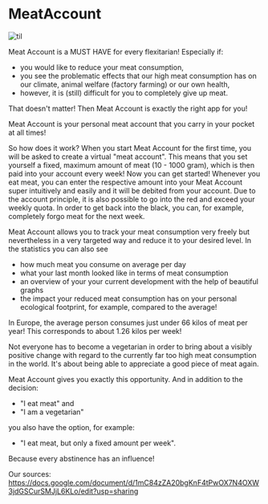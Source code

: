 # MeatAccount
![til](demo.gif)

Meat Account is a MUST HAVE for every flexitarian! Especially if:
- you would like to reduce your meat consumption,
- you see the problematic effects that our high meat consumption has on our climate, animal welfare (factory farming) or our own health,
- however, it is (still) difficult for you to completely give up meat.

That doesn't matter! Then Meat Account is exactly the right app for you!

Meat Account is your personal meat account that you carry in your pocket at all times!

So how does it work?
When you start Meat Account for the first time, you will be asked to create a virtual "meat account".
This means that you set yourself a fixed, maximum amount of meat (10 - 1000 gram), which is then paid into your account every week!
Now you can get started! Whenever you eat meat, you can enter the respective amount into your Meat Account super intuitively and easily and it will be debited from your account.
Due to the account principle, it is also possible to go into the red and exceed your weekly quota. In order to get back into the black, you can, for example, completely forgo meat for the next week.

Meat Account allows you to track your meat consumption very freely but nevertheless in a very targeted way and reduce it to your desired level.
In the statistics you can also see
- how much meat you consume on average per day
- what your last month looked like in terms of meat consumption
- an overview of your your current development with the help of beautiful graphs
- the impact your reduced meat consumption has on your personal ecological footprint, for example, compared to the average!

In Europe, the average person consumes just under 66 kilos of meat per year!
This corresponds to about 1.26 kilos per week!

Not everyone has to become a vegetarian in order to bring about a visibly positive change with regard to the currently far too high meat consumption in the world.
It's about being able to appreciate a good piece of meat again.

Meat Account gives you exactly this opportunity. And in addition to the decision:
- "I eat meat" and
- "I am a vegetarian"
  
you also have the option, for example:
- "I eat meat, but only a fixed amount per week".

Because every abstinence has an influence!


Our sources: https://docs.google.com/document/d/1mC84zZA20bgKnF4tPwOX7N4OXW3jdGSCurSMJjL6KLo/edit?usp=sharing
